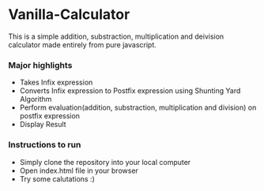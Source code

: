# Vanilla-Calculator
This is a simple addition, substraction, multiplication and deivision calculator made entirely from pure javascript. 

### Major highlights
- Takes Infix expression
- Converts Infix expression to Postfix expression using Shunting Yard Algorithm
- Perform evaluation(addition, substraction, multiplication and division) on postfix expression
- Display Result

### Instructions to run
- Simply clone the repository into your local computer
- Open index.html file in your browser
- Try some calutations :)
